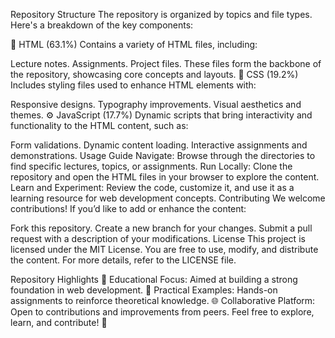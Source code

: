 Repository Structure
The repository is organized by topics and file types. Here's a breakdown of the key components:

📂 HTML (63.1%)
Contains a variety of HTML files, including:

Lecture notes.
Assignments.
Project files.
These files form the backbone of the repository, showcasing core concepts and layouts.
🎨 CSS (19.2%)
Includes styling files used to enhance HTML elements with:

Responsive designs.
Typography improvements.
Visual aesthetics and themes.
⚙️ JavaScript (17.7%)
Dynamic scripts that bring interactivity and functionality to the HTML content, such as:

Form validations.
Dynamic content loading.
Interactive assignments and demonstrations.
Usage Guide
Navigate: Browse through the directories to find specific lectures, topics, or assignments.
Run Locally: Clone the repository and open the HTML files in your browser to explore the content.
Learn and Experiment: Review the code, customize it, and use it as a learning resource for web development concepts.
Contributing
We welcome contributions! If you’d like to add or enhance the content:

Fork this repository.
Create a new branch for your changes.
Submit a pull request with a description of your modifications.
License
This project is licensed under the MIT License. You are free to use, modify, and distribute the content. For more details, refer to the LICENSE file.

Repository Highlights
📖 Educational Focus: Aimed at building a strong foundation in web development.
🎯 Practical Examples: Hands-on assignments to reinforce theoretical knowledge.
🌐 Collaborative Platform: Open to contributions and improvements from peers.
Feel free to explore, learn, and contribute! 🎉
